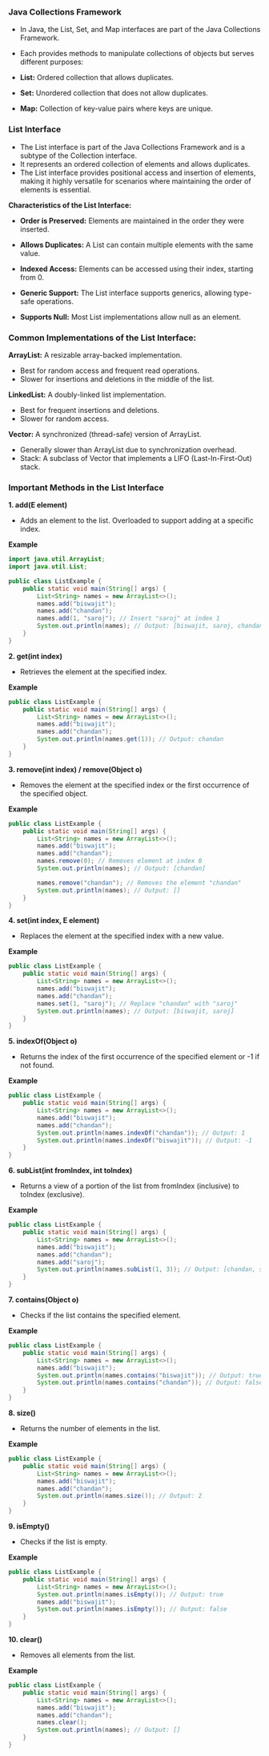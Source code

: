 ### Java Collections Framework
- In Java, the List, Set, and Map interfaces are part of the Java Collections Framework.
- Each provides methods to manipulate collections of objects but serves different purposes:

- **List:** Ordered collection that allows duplicates.
- **Set:** Unordered collection that does not allow duplicates.
- **Map:** Collection of key-value pairs where keys are unique.

### List Interface
- The List interface is part of the Java Collections Framework and is a subtype of the Collection interface.
- It represents an ordered collection of elements and allows duplicates. 
- The List interface provides positional access and insertion of elements, making it highly versatile for scenarios where maintaining the order of elements is essential.

**Characteristics of the List Interface:**

- **Order is Preserved:** Elements are maintained in the order they were inserted.

- **Allows Duplicates:** A List can contain multiple elements with the same value.

- **Indexed Access:** Elements can be accessed using their index, starting from 0.

- **Generic Support:** The List interface supports generics, allowing type-safe operations.

- **Supports Null:** Most List implementations allow null as an element.

### Common Implementations of the List Interface:
**ArrayList:** A resizable array-backed implementation.
- Best for random access and frequent read operations.
- Slower for insertions and deletions in the middle of the list.

**LinkedList:** A doubly-linked list implementation.
- Best for frequent insertions and deletions.
- Slower for random access.

**Vector:** A synchronized (thread-safe) version of ArrayList.
- Generally slower than ArrayList due to synchronization overhead.
- Stack: A subclass of Vector that implements a LIFO (Last-In-First-Out) stack.

### Important Methods in the List Interface

**1. add(E element)**
- Adds an element to the list. Overloaded to support adding at a specific index.

**Example**
```java
import java.util.ArrayList;
import java.util.List;

public class ListExample {
    public static void main(String[] args) {
        List<String> names = new ArrayList<>();
        names.add("biswajit");
        names.add("chandan");
        names.add(1, "saroj"); // Insert "saroj" at index 1
        System.out.println(names); // Output: [biswajit, saroj, chandan]
    }
}
```

**2. get(int index)**
- Retrieves the element at the specified index.

**Example**
```java
public class ListExample {
    public static void main(String[] args) {
        List<String> names = new ArrayList<>();
        names.add("biswajit");
        names.add("chandan");
        System.out.println(names.get(1)); // Output: chandan
    }
}
```

**3. remove(int index) / remove(Object o)**
- Removes the element at the specified index or the first occurrence of the specified object.

**Example**
```java
public class ListExample {
    public static void main(String[] args) {
        List<String> names = new ArrayList<>();
        names.add("biswajit");
        names.add("chandan");
        names.remove(0); // Removes element at index 0
        System.out.println(names); // Output: [chandan]

        names.remove("chandan"); // Removes the element "chandan"
        System.out.println(names); // Output: []
    }
}
```

**4. set(int index, E element)**
- Replaces the element at the specified index with a new value.

**Example**
```java
public class ListExample {
    public static void main(String[] args) {
        List<String> names = new ArrayList<>();
        names.add("biswajit");
        names.add("chandan");
        names.set(1, "saroj"); // Replace "chandan" with "saroj"
        System.out.println(names); // Output: [biswajit, saroj]
    }
}
```

**5. indexOf(Object o)**
- Returns the index of the first occurrence of the specified element or -1 if not found.

**Example**
```java
public class ListExample {
    public static void main(String[] args) {
        List<String> names = new ArrayList<>();
        names.add("biswajit");
        names.add("chandan");
        System.out.println(names.indexOf("chandan")); // Output: 1
        System.out.println(names.indexOf("biswajit")); // Output: -1
    }
}
```

**6. subList(int fromIndex, int toIndex)**
- Returns a view of a portion of the list from fromIndex (inclusive) to toIndex (exclusive).

**Example**
```java
public class ListExample {
    public static void main(String[] args) {
        List<String> names = new ArrayList<>();
        names.add("biswajit");
        names.add("chandan");
        names.add("saroj");
        System.out.println(names.subList(1, 3)); // Output: [chandan, saroj]
    }
}
```

**7. contains(Object o)**
- Checks if the list contains the specified element.

**Example**
```java
public class ListExample {
    public static void main(String[] args) {
        List<String> names = new ArrayList<>();
        names.add("biswajit");
        System.out.println(names.contains("biswajit")); // Output: true
        System.out.println(names.contains("chandan")); // Output: false
    }
}
```

**8. size()**
- Returns the number of elements in the list.

**Example**
```java
public class ListExample {
    public static void main(String[] args) {
        List<String> names = new ArrayList<>();
        names.add("biswajit");
        names.add("chandan");
        System.out.println(names.size()); // Output: 2
    }
}
```

**9. isEmpty()**
- Checks if the list is empty.

**Example**
```java
public class ListExample {
    public static void main(String[] args) {
        List<String> names = new ArrayList<>();
        System.out.println(names.isEmpty()); // Output: true
        names.add("biswajit");
        System.out.println(names.isEmpty()); // Output: false
    }
}
```

**10. clear()**
- Removes all elements from the list.

**Example**
```java
public class ListExample {
    public static void main(String[] args) {
        List<String> names = new ArrayList<>();
        names.add("biswajit");
        names.add("chandan");
        names.clear();
        System.out.println(names); // Output: []
    }
}
```

